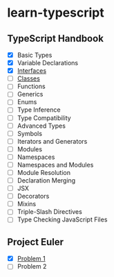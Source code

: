 # learn-typescript

## TypeScript Handbook

* [x] Basic Types
* [x] Variable Declarations
* [x] [Interfaces](https://www.typescriptlang.org/docs/handbook/interfaces.html)
* [ ] [Classes](https://www.typescriptlang.org/docs/handbook/classes.html)
* [ ] Functions
* [ ] Generics
* [ ] Enums
* [ ] Type Inference
* [ ] Type Compatibility
* [ ] Advanced Types
* [ ] Symbols
* [ ] Iterators and Generators
* [ ] Modules
* [ ] Namespaces
* [ ] Namespaces and Modules
* [ ] Module Resolution
* [ ] Declaration Merging
* [ ] JSX
* [ ] Decorators
* [ ] Mixins
* [ ] Triple-Slash Directives
* [ ] Type Checking JavaScript Files

## Project Euler

* [x] [Problem 1](https://projecteuler.net/problem=1)
* [ ] Problem 2
